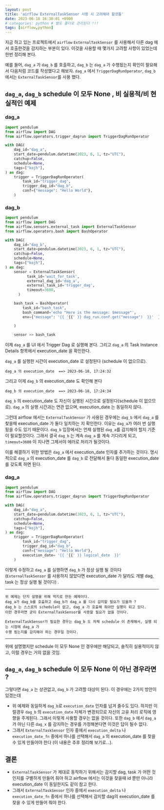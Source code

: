 ```yaml
---
layout: post
title: 'airflow ExternalTaskSensor 사용 시 고려해야 할것들'
date: 2023-06-18 16:30:01 +0900
# categories: python # 별도 폴더로 관리된다 !!!
tags: [airflow,python]
---
```


지금 하고 있는 프로젝트에서 `airflow` `ExternalTaskSensor` 를 사용해서 다른 dag 에서 호출한것을 감지하는 부분이 있다. 
이것을 사용할 때 몇가지 고려할 사항이 있었는데 한번 정리해 본다.

예를 들어, `dag_a` 가 `dag_b` 를 호출하고, `dag_b` 는 `dag_a` 가 수행됬는지 확인이 필요해서 다음처럼 코드를 작성했다고 해보자.
`dag_a` 에서 `TriggerDagRunOperator`, `dag_b` 에서는 `ExternalTaskSensor`를 사용 했다.

## `dag_a`, `dag_b` schedule 이 모두 None , 비 실용적/비 현실적인 예제 

### dag_a

```python
import pendulum
from airflow import DAG
from airflow.operators.trigger_dagrun import TriggerDagRunOperator

with DAG(
    dag_id="dag_a",
    start_date=pendulum.datetime(2023, 6, 1, tz="UTC"),
    catchup=False,
    schedule=None,
    tags=["kojh"],
) as dag:
    trigger = TriggerDagRunOperator(
        task_id="trigger_dag",
        trigger_dag_id="dag_b",
        conf={"message": "Hello World"},        
    )
```

### dag_b

```python
import pendulum
from airflow import DAG
from airflow.sensors.external_task import ExternalTaskSensor
from airflow.operators.bash import BashOperator

with DAG(
    dag_id="dag_b",
    start_date=pendulum.datetime(2023, 6, 1, tz="UTC"),
    catchup=False,
    schedule=None,
    tags=["kojh"],
) as dag:
    sensor = ExternalTaskSensor(
          task_id='wait_for_task',
          external_dag_id='dag_a',
          external_task_id='trigger_dag',
          timeout=3600,
      )

    bash_task = BashOperator(
        task_id="bash_task",
        bash_command='echo "Here is the message: $message"',        
        env={"message": '{{ '{{' }} dag_run.conf.get("message")  }}'  },
        
    )

    sensor >> bash_task

```


이제 `dag_a` 를 UI 에서 Trigger Dag 로 실행해 본다. 
그리고 `dag_a` 의 Task Instance Details 항목에서 execution_date 을 확인한다.

`dag_a` 를 실행한 시간이 execution_date 로 설정된다 (schedule 이 없으므로).

    dag_a 의 execution_date	==> 2023-06-18, 17:24:32

그리고 이제 `dag_b` 의 execution_date 도 확인해 본다

    dag_b 의 execution_date	==> 2023-06-18, 17:24:34


`dag_b` 의 execution_date 도 자신이 실행된 시간으로 설정된다(schedule 이 없으므로). `dag_a` 의 실행 시간과는 연관 없으며, execution_date 는 동일하지 않다.

그런데 airflow 에서는 `ExternalTaskSensor` 가 사용된 경우에는 `dag_b` 에서 `dag_a` 를 찾을때 execution_date 가 둘다 일치하는 지 확인한다. 
이유는 `dag_a`가 여러 번 실행됬을 수도 있기 때문이다. `dag_b` 입장에서는 언제 실행된 `dag_a`를 감지해야 할지 기준이 필요할것이다.
그래서 결국 `dag_b` 는 계속 `dag_a` 를 계속 기다리게 되고, `timeout=3600` 이 지나면 그제서야 에러로 처리가 될것이다.

이를 해결하기 위한 방법은 `dag_a` 에서 execution_date 인자를 추가하는 것이다.
명시적으로 `dag_a` 의 execution_date 를 `dag_b` 로 전달해서 둘다 동일한 execution_date 를 갖도록 하면 된다.


### dag_a

```python
import pendulum
from airflow import DAG
from airflow.operators.trigger_dagrun import TriggerDagRunOperator

with DAG(
    dag_id="dag_a",
    start_date=pendulum.datetime(2023, 6, 1, tz="UTC"),
    catchup=False,
    schedule=None,
    tags=["kojh"],
) as dag:
    trigger = TriggerDagRunOperator(
        task_id="trigger_dag",
        trigger_dag_id="dag_b",
        conf={"message": "Hello World"},        
        execution_date= '{{ '{{' }} logical_date  }}'
    )
```


이렇게 수정하고 `dag_a` 를 실행하면 `dag_b` 가 정상 실행 될 것이다 
(`ExternalTaskSensor` 를 사용하지 않았다면 execution_date 가 달라도 개별 dag, task 는 정상 실행 될 것이다) .

---

    위 예제는 단지 설명을 위해 억지로 만든 예제이다. 
    dag_a가 dag_b를 호출하고 dag_b가 dag_a 를 다시 감지할 필요가 있을까 ? 
    dag_b 는 스스로의 schedule이 없고, dag_a 가 호출해 줘야만 실행이 되고 있다. 
    이런 경우라면 굳이 ExternalTaskSensor를 사용할 필요가 없을 것이다.
        
    ExternalTaskSensor가 필요한 경우는 dag_b 도 자체 schedule 이 존재해서, 실행 되는 시점에 dag_a 가 
    수행 됬는지를 감지해야 하는 경우일 것이다.    
---

위에 설명했지만 schedule 이 모두 None 인 경우에만 해당되고, 솔직히 실용적이지 않고, 이럴 경우는 거의 없을 것임.

## `dag_a`, `dag_b` schedule 이 모두 None 이 아닌 경우라면 ? 

그렇다면 `dag_a` 는 상관없고, `dag_b` 가 고려할 대상이 된다.
이 경우에는 2가지 방안이 있겠는데 

- 위 예제와 동일하게 `dag_b`로 `execution_date` 인자를 넘겨 줄수도 있다. 하지만 이럴경우 `dag_b` 의 `execution_date` 자체가 변경되므로 자신의 고유 처리 로직에 영향을 주게된다. 그래서 이렇게 사용할 경우는 없을 것이다.
또한 `dag_b` 에서 `dag_a` 가 아닌 다른 `dag_x` 를 감지하는 경우를 가정해본다면 이것은 답이 될수 없다. 
- 그래서 `ExternalTaskSensor` 인자 중에서 `execution_delta` 나 `execution_date_fn` 중에서 하나를 선택해서 `dag_a` 의 execution_date 를 찾을 수 있게 만들어야 한다 (이 내용은 추후 정리해 보기로...). 

## 결론 
- `ExternalTaskSensor` 가 제대로 동작하기 위해서는 감지할 dag, task 가 어떤 것인지를 구별하게 만들어 줘야 하고 airflow 에서는 이것을 찾을때 id 뿐만 아니라 execution_date 이 동일한지도 같이 참고 한다.
- 그래서 `ExternalTaskSensor` 인자 중에서 `execution_delta` 나 `execution_date_fn` 중에서 하나를 선택해서 감지할 dag의 execution_date 를 찾을 수 있게 만들어 줘야 한다.









